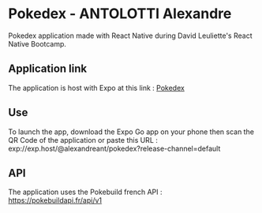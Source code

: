 # Pokedex - ANTOLOTTI Alexandre

Pokedex application made with React Native during David Leuliette's React Native Bootcamp.

## Application link

The application is host with Expo at this link : [Pokedex](https://expo.dev/@alexandreant/pokedex)

## Use

To launch the app, download the Expo Go app on your phone then scan the QR Code of the application or paste this URL : exp://exp.host/@alexandreant/pokedex?release-channel=default

## API

The application uses the Pokebuild french API : https://pokebuildapi.fr/api/v1
